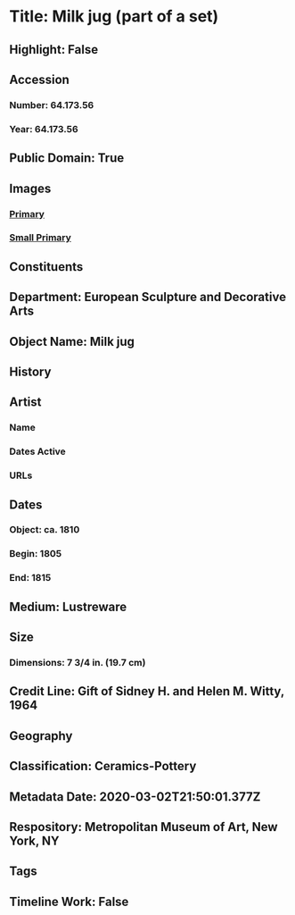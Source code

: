 # Title: Milk jug (part of a set)
## Highlight: False
## Accession
### Number: 64.173.56
### Year: 64.173.56
## Public Domain: True
## Images
### [Primary](https://images.metmuseum.org/CRDImages/es/original/DP22526.jpg)
### [Small Primary](https://images.metmuseum.org/CRDImages/es/web-large/DP22526.jpg)
## Constituents
## Department: European Sculpture and Decorative Arts
## Object Name: Milk jug
## History
## Artist
### Name
### Dates Active
### URLs
## Dates
### Object: ca. 1810
### Begin: 1805
### End: 1815
## Medium: Lustreware
## Size
### Dimensions: 7 3/4 in. (19.7 cm)
## Credit Line: Gift of Sidney H. and Helen M. Witty, 1964
## Geography
## Classification: Ceramics-Pottery
## Metadata Date: 2020-03-02T21:50:01.377Z
## Respository: Metropolitan Museum of Art, New York, NY
## Tags
## Timeline Work: False